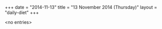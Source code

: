 +++
date = "2014-11-13"
title = "13 November 2014 (Thursday)"
layout = "daily-diet"
+++

\<no entries\>